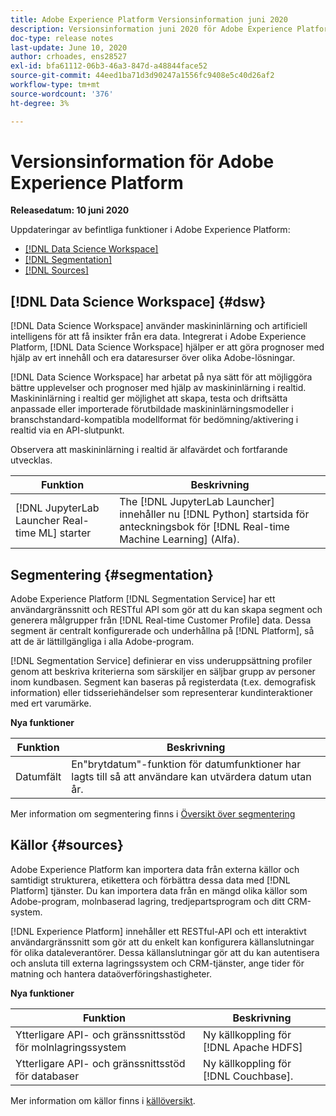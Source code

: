 ```yaml
---
title: Adobe Experience Platform Versionsinformation juni 2020
description: Versionsinformation juni 2020 för Adobe Experience Platform.
doc-type: release notes
last-update: June 10, 2020
author: crhoades, ens28527
exl-id: bfa61112-06b3-46a3-847d-a48844face52
source-git-commit: 44eed1ba71d3d90247a1556fc9408e5c40d26af2
workflow-type: tm+mt
source-wordcount: '376'
ht-degree: 3%

---
```


# Versionsinformation för Adobe Experience Platform

**Releasedatum: 10 juni 2020**

Uppdateringar av befintliga funktioner i Adobe Experience Platform:

- [[!DNL Data Science Workspace]](#dsw)
- [[!DNL Segmentation]](#segmentation)
- [[!DNL Sources]](#sources)

## [!DNL Data Science Workspace] {#dsw}

[!DNL Data Science Workspace] använder maskininlärning och artificiell intelligens för att få insikter från era data. Integrerat i Adobe Experience Platform, [!DNL Data Science Workspace] hjälper er att göra prognoser med hjälp av ert innehåll och era dataresurser över olika Adobe-lösningar.

[!DNL Data Science Workspace] har arbetat på nya sätt för att möjliggöra bättre upplevelser och prognoser med hjälp av maskininlärning i realtid. Maskininlärning i realtid ger möjlighet att skapa, testa och driftsätta anpassade eller importerade förutbildade maskininlärningsmodeller i branschstandard-kompatibla modellformat för bedömning/aktivering i realtid via en API-slutpunkt.

Observera att maskininlärning i realtid är alfavärdet och fortfarande utvecklas.

| Funktion | Beskrivning |
|--- | ---|
| [!DNL JupyterLab Launcher Real-time ML] starter | The [!DNL JupyterLab Launcher] innehåller nu [!DNL Python] startsida för anteckningsbok för [!DNL Real-time Machine Learning] (Alfa). |

<!-- For more information on the [!DNL Real-time Machine Learning] alpha, please see the [Real-time Machine Learning overview](../../data-science-workspace/real-time-machine-learning/home.md). -->

## Segmentering {#segmentation}

Adobe Experience Platform [!DNL Segmentation Service] har ett användargränssnitt och RESTful API som gör att du kan skapa segment och generera målgrupper från [!DNL Real-time Customer Profile] data. Dessa segment är centralt konfigurerade och underhållna på [!DNL Platform], så att de är lättillgängliga i alla Adobe-program.

[!DNL Segmentation Service] definierar en viss underuppsättning profiler genom att beskriva kriterierna som särskiljer en säljbar grupp av personer inom kundbasen. Segment kan baseras på registerdata (t.ex. demografisk information) eller tidsseriehändelser som representerar kundinteraktioner med ert varumärke.

**Nya funktioner**

| Funktion | Beskrivning |
| ------- | ----------- |
| Datumfält | En&quot;brytdatum&quot;-funktion för datumfunktioner har lagts till så att användare kan utvärdera datum utan år. |

Mer information om segmentering finns i [Översikt över segmentering](../../segmentation/home.md)

## Källor {#sources}

Adobe Experience Platform kan importera data från externa källor och samtidigt strukturera, etikettera och förbättra dessa data med [!DNL Platform] tjänster. Du kan importera data från en mängd olika källor som Adobe-program, molnbaserad lagring, tredjepartsprogram och ditt CRM-system.

[!DNL Experience Platform] innehåller ett RESTful-API och ett interaktivt användargränssnitt som gör att du enkelt kan konfigurera källanslutningar för olika dataleverantörer. Dessa källanslutningar gör att du kan autentisera och ansluta till externa lagringssystem och CRM-tjänster, ange tider för matning och hantera dataöverföringshastigheter.

**Nya funktioner**

| Funktion | Beskrivning |
| ------- | ----------- |
| Ytterligare API- och gränssnittsstöd för molnlagringssystem | Ny källkoppling för [!DNL Apache HDFS] |
| Ytterligare API- och gränssnittsstöd för databaser | Ny källkoppling för [!DNL Couchbase]. |

Mer information om källor finns i [källöversikt](../../sources/home.md).
